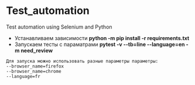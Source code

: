 # Test_automation
Test automation using Selenium and Python




- Устанавливаем зависимости **python -m pip install -r requirements.txt**
- Запускаем тесты с параматрами **pytest -v --tb=line --language=en -m need_review**

```
Для запуска можно использовать разные параметры параметры:
--browser_name=firefox
--browser_name=chrome
--language=fr
```